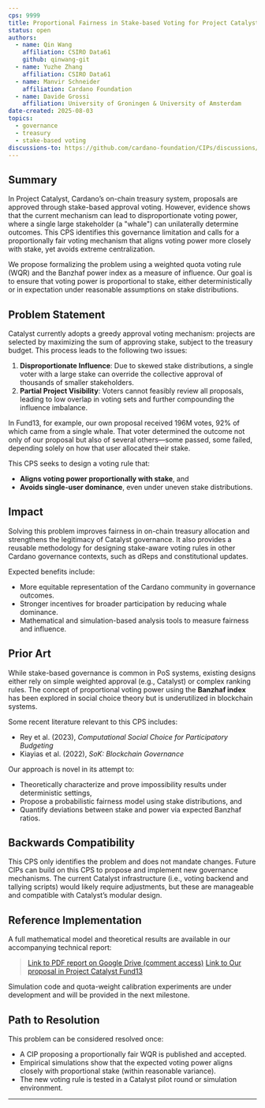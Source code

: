 ```yaml
---
cps: 9999
title: Proportional Fairness in Stake-based Voting for Project Catalyst
status: open
authors:
  - name: Qin Wang
    affiliation: CSIRO Data61
    github: qinwang-git
  - name: Yuzhe Zhang
    affiliation: CSIRO Data61
  - name: Manvir Schneider
    affiliation: Cardano Foundation
  - name: Davide Grossi
    affiliation: University of Groningen & University of Amsterdam
date-created: 2025-08-03
topics:
  - governance
  - treasury
  - stake-based voting
discussions-to: https://github.com/cardano-foundation/CIPs/discussions/XXX
---
```


## Summary

In Project Catalyst, Cardano’s on-chain treasury system, proposals are approved through stake-based approval voting. However, evidence shows that the current mechanism can lead to disproportionate voting power, where a single large stakeholder (a "whale") can unilaterally determine outcomes. This CPS identifies this governance limitation and calls for a proportionally fair voting mechanism that aligns voting power more closely with stake, yet avoids extreme centralization. 

We propose formalizing the problem using a weighted quota voting rule (WQR) and the Banzhaf power index as a measure of influence. Our goal is to ensure that voting power is proportional to stake, either deterministically or in expectation under reasonable assumptions on stake distributions.

## Problem Statement

Catalyst currently adopts a greedy approval voting mechanism: projects are selected by maximizing the sum of approving stake, subject to the treasury budget. This process leads to the following two issues:

1. **Disproportionate Influence**: Due to skewed stake distributions, a single voter with a large stake can override the collective approval of thousands of smaller stakeholders.
2. **Partial Project Visibility**: Voters cannot feasibly review all proposals, leading to low overlap in voting sets and further compounding the influence imbalance.

In Fund13, for example, our own proposal received 196M votes, 92\% of which came from a single whale. That voter determined the outcome not only of our proposal but also of several others—some passed, some failed, depending solely on how that user allocated their stake.

This CPS seeks to design a voting rule that:
- **Aligns voting power proportionally with stake**, and
- **Avoids single-user dominance**, even under uneven stake distributions.

## Impact

Solving this problem improves fairness in on-chain treasury allocation and strengthens the legitimacy of Catalyst governance. It also provides a reusable methodology for designing stake-aware voting rules in other Cardano governance contexts, such as dReps and constitutional updates.

Expected benefits include:
- More equitable representation of the Cardano community in governance outcomes.
- Stronger incentives for broader participation by reducing whale dominance.
- Mathematical and simulation-based analysis tools to measure fairness and influence.

## Prior Art

While stake-based governance is common in PoS systems, existing designs either rely on simple weighted approval (e.g., Catalyst) or complex ranking rules. The concept of proportional voting power using the **Banzhaf index** has been explored in social choice theory but is underutilized in blockchain systems.

Some recent literature relevant to this CPS includes:
- Rey et al. (2023), *Computational Social Choice for Participatory Budgeting*
- Kiayias et al. (2022), *SoK: Blockchain Governance*

Our approach is novel in its attempt to:
- Theoretically characterize and prove impossibility results under deterministic settings,
- Propose a probabilistic fairness model using stake distributions, and
- Quantify deviations between stake and power via expected Banzhaf ratios.

## Backwards Compatibility

This CPS only identifies the problem and does not mandate changes. Future CIPs can build on this CPS to propose and implement new governance mechanisms. The current Catalyst infrastructure (i.e., voting backend and tallying scripts) would likely require adjustments, but these are manageable and compatible with Catalyst’s modular design.

## Reference Implementation

A full mathematical model and theoretical results are available in our accompanying technical report:
> [Link to PDF report on Google Drive (comment access)](https://drive.google.com/file/d/XXX)
> [Link to Our proposal in Project Catalyst Fund13](https://projectcatalyst.io/funds/13/cardano-use-cases-concept/proportionality-in-stake-based-voting)

Simulation code and quota-weight calibration experiments are under development and will be provided in the next milestone.

## Path to Resolution

This problem can be considered resolved once:
- A CIP proposing a proportionally fair WQR is published and accepted.
- Empirical simulations show that the expected voting power aligns closely with proportional stake (within reasonable variance).
- The new voting rule is tested in a Catalyst pilot round or simulation environment.

---

